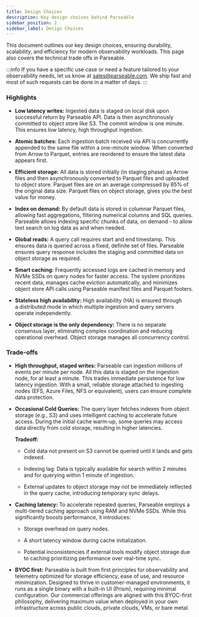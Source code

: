 ```yaml
---
title: Design Choices
description: Key design choices behind Parseable
sidebar_position: 2
sidebar_label: Design Choices
---
```


This document outlines our key design choices, ensuring durability, scalability, and efficiency for modern observability workloads. This page also covers the technical trade offs in Parseable.

:::info
If you have a specific use case or need a feature tailored to your observability needs, let us know at [sales@parseable.com](mailto:sales@parseable.com). We ship fast and most of such requests can be done in a matter of days.
:::

### Highlights

- **Low latency writes:** Ingested data is staged on local disk upon successful return by Parseable API. Data is then asynchronously committed to object store like S3. The commit window is one minute. This ensures low latency, high throughput ingestion. 

- **Atomic batches:** Each ingestion batch received via API is concurrently appended to the same file within a one-minute window. When converted from Arrow to Parquet, entries are reordered to ensure the latest data appears first.

- **Efficient storage:** All data is stored initially (in staging phase) as Arrow files and then asynchronously converted to Parquet files and uploaded to object store. Parquet files are on an average compressed by 85% of the original data size. Parquet files on object storage, gives you the best value for money.

- **Index on demand:** By default data is stored in columnar Parquet files, allowing fast aggregations, filtering numerical columns and SQL queries. Parseable allows indexing specific chunks of data, on demand - to allow text search on log data as and when needed.

- **Global reads:** A query call requires start and end timestamp. This ensures data is queried across a fixed, definite set of files. Parseable ensures query response includes the staging and committed data on object storage as required.

- **Smart caching:** Frequently accessed logs are cached in memory and NVMe SSDs on query nodes for faster access. The system prioritizes recent data, manages cache eviction automatically, and minimizes object store API calls using Parseable manifest files and Parquet footers.

- **Stateless high availability:** High availability (HA) is ensured through a distributed mode in which multiple ingestion and query servers operate independently. 

- **Object storage is the only dependency:** There is no separate consensus layer, eliminating complex coordination and reducing operational overhead. Object storage manages all concurrency control.

### Trade-offs

- **High throughput, staged writes:** Parseable can ingestion millions of events per minute per node. All this data is staged on the ingestion node, for at least a minute. This trades immediate persistence for low latency ingestion. With a small, reliable storage attached to ingesting nodes (EFS, Azure Files, NFS or equivalent), users can ensure complete data protection.

- **Occasional Cold Queries:** The query layer fetches indexes from object storage (e.g., S3) and uses intelligent caching to accelerate future access. During the initial cache warm-up, some queries may access data directly from cold storage, resulting in higher latencies.

    **Tradeoff:**

    - Cold data not present on S3 cannot be queried until it lands and gets indexed.

    - Indexing lag: Data is typically available for search within 2 minutes and for querying within 1 minute of ingestion.

    - External updates to object storage may not be immediately reflected in the query cache, introducing temporary sync delays.

- **Caching latency:** To accelerate repeated queries, Parseable employs a multi-tiered caching approach using RAM and NVMe SSDs. While this significantly boosts performance, it introduces:

    - Storage overhead on query nodes.

    - A short latency window during cache initialization.

    - Potential inconsistencies if external tools modify object storage due to caching prioritizing performance over real-time sync.

- **BYOC first:** Parseable is built from first principles for observability and telemetry optimized for storage efficiency, ease of use, and resource minimization. Designed to thrive in customer-managed environments, it runs as a single binary with a built-in UI (Prism), requiring minimal configuration. Our commercial offerings are aligned with this BYOC-first philosophy, delivering maximum value when deployed in your own infrastructure across public clouds, private clouds, VMs, or bare metal.